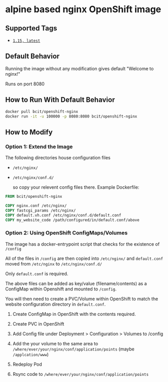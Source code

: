 # alpine based nginx OpenShift image

## Supported Tags
* [`1.15, latest`](https://github.com/itsbcit/openshift-nginx/blob/master/Dockerfile)

## Default Behavior

Running the image without any modification gives default "Welcome to nginx!"

Runs on port 8080

## How to Run With Default Behavior
```bash
docker pull bcit/openshift-nginx
docker run -it -u 100000 -p 8080:8080 bcit/openshift-nginx
```

## How to Modify

### Option 1: Extend the Image

The following directories house configuration files

- `/etc/nginx/`

- `/etc/nginx/conf.d/`

  so copy your relevent config files there. Example Dockerfile:

```dockerfile
FROM bcit/openshift-nginx

COPY nginx.conf /etc/nginx/
COPY fastcgi_params /etc/nginx/
COPY default.vh.conf /etc/nginx/conf.d/default.conf
COPY my_website_code /path/configured/in/default.conf/above
```

### Option 2: Using OpenShift ConfigMaps/Volumes

The image has a docker-entrypoint script that checks for the existence of `/config`

All of the files in `/config` are then copied into `/etc/nginx/` and `default.conf` moved from `/etc/nginx` to `/etc/nginx/conf.d/`

Only `default.conf` is required.

The above files can be added as key/value (filename/contents) as a ConfigMap within Openshift and mounted to `/config`.

You will then need to create a PVC/Volume within OpenShift to match the website configuration directory in `default.conf`.

1. Create ConfigMap in OpenShift with the contents required.

2. Create PVC in OpenShift

3. Add Config file under Deployment > Configuration > Volumes to /config

4. Add the your volume to the same area to `/where/ever/your/nginx/conf/application/points` (maybe `/applcation/www`)

5. Redeploy Pod

6. Rsync code to `/where/ever/your/nginx/conf/application/points`
